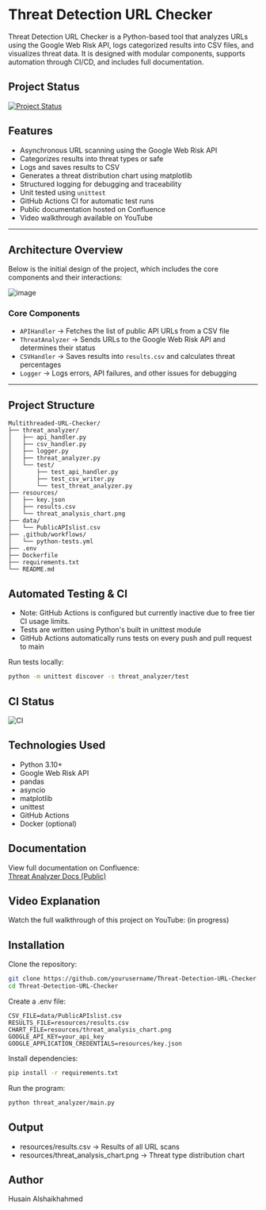# Threat Detection URL Checker

Threat Detection URL Checker is a Python-based tool that analyzes URLs using the Google Web Risk API, logs categorized results into CSV files, and visualizes threat data. It is designed with modular components, supports automation through CI/CD, and includes full documentation.

## Project Status

[![Project Status](https://img.shields.io/badge/status-in_progress-yellow)]()

## Features

- Asynchronous URL scanning using the Google Web Risk API
- Categorizes results into threat types or safe
- Logs and saves results to CSV
- Generates a threat distribution chart using matplotlib
- Structured logging for debugging and traceability
- Unit tested using `unittest`
- GitHub Actions CI for automatic test runs
- Public documentation hosted on Confluence
- Video walkthrough available on YouTube

---

## Architecture Overview

Below is the initial design of the project, which includes the core components and their interactions:

![image](https://github.com/user-attachments/assets/91882e77-7f11-4bee-ad4a-b2b60dff121b)

### Core Components

- `APIHandler` → Fetches the list of public API URLs from a CSV file  
- `ThreatAnalyzer` → Sends URLs to the Google Web Risk API and determines their status  
- `CSVHandler` → Saves results into `results.csv` and calculates threat percentages  
- `Logger` → Logs errors, API failures, and other issues for debugging

---

## Project Structure

```text
Multithreaded-URL-Checker/
├── threat_analyzer/
│   ├── api_handler.py
│   ├── csv_handler.py
│   ├── logger.py
│   ├── threat_analyzer.py
│   └── test/
│       ├── test_api_handler.py
│       ├── test_csv_writer.py
│       └── test_threat_analyzer.py
├── resources/
│   ├── key.json
│   ├── results.csv
│   └── threat_analysis_chart.png
├── data/
│   └── PublicAPIslist.csv
├── .github/workflows/
│   └── python-tests.yml
├── .env
├── Dockerfile
├── requirements.txt
└── README.md
```

## Automated Testing & CI
- Note: GitHub Actions is configured but currently inactive due to free tier CI usage limits.
- Tests are written using Python's built in unittest module
- GitHub Actions automatically runs tests on every push and pull request to main

Run tests locally:

```bash
python -m unittest discover -s threat_analyzer/test
```

## CI Status

![CI](https://github.com/HusainCode/Threat-Detection-URL-Checker/actions/workflows/python-tests.yml/badge.svg)

## Technologies Used

- Python 3.10+
- Google Web Risk API
- pandas
- asyncio
- matplotlib
- unittest
- GitHub Actions
- Docker (optional)

## Documentation

View full documentation on Confluence:  
[Threat Analyzer Docs (Public)](https://softwareengineerforlife.atlassian.net/wiki/x/EAEB)


## Video Explanation

Watch the full walkthrough of this project on YouTube:
(in progress)

## Installation

Clone the repository:

```bash
git clone https://github.com/yourusername/Threat-Detection-URL-Checker.git
cd Threat-Detection-URL-Checker
```

Create a .env file:

```env
CSV_FILE=data/PublicAPIslist.csv
RESULTS_FILE=resources/results.csv
CHART_FILE=resources/threat_analysis_chart.png
GOOGLE_API_KEY=your_api_key
GOOGLE_APPLICATION_CREDENTIALS=resources/key.json
```

Install dependencies:

```bash
pip install -r requirements.txt
```

Run the program:

```bash
python threat_analyzer/main.py
```

## Output

- resources/results.csv → Results of all URL scans
- resources/threat_analysis_chart.png → Threat type distribution chart


## Author

Husain Alshaikhahmed

